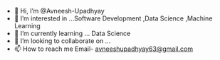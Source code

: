 - 👋 Hi, I’m @Avneesh-Upadhyay
- 👀 I’m interested in ...Software Development ,Data Science ,Machine Learning 
- 🌱 I’m currently learning ... Data Science 
- 💞️ I’m looking to collaborate on ...
- 📫 How to reach me Email- avneeshupadhyay63@gmail.com 

<!---
Avneesh-Upadhyay/Avneesh-Upadhyay is a ✨ special ✨ repository because its `README.md` (this file) appears on your GitHub profile.
You can click the Preview link to take a look at your changes.
--->
